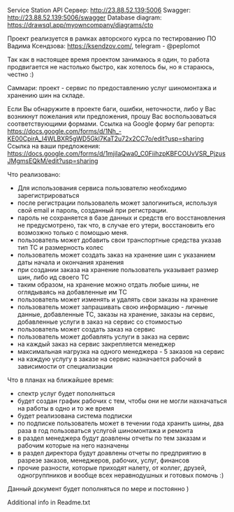 Service Station API
Сервер: http://23.88.52.139:5006
Swagger: http://23.88.52.139:5006/swagger
Database diagram: https://drawsql.app/myowncompany/diagrams/cto

Проект реализуется в рамках авторского курса по тестированию ПО Вадима Ксендзова: https://ksendzov.com/, telegram - @peplomot

Так как в настоящее время проектом занимаюсь я один, то работа продвигается не настолько быстро, как хотелось бы, но я стараюсь, честно :)

Саммари: проект - сервис по предоставлению услуг шиномонтажа и хранению шин на складе.

Если Вы обнаружите в проекте баги, ошибки, неточности, либо у Вас возникнут пожелания или предложения, прошу Вас воспользоваться соответствующими формами. 
Ссылка на Google форму баг репорта: https://docs.google.com/forms/d/1Nh_-KE00CpirA_I4WLBXR5gWD5Gkl7KaT2u72x2CC7o/edit?usp=sharing
Ссылка на ваши предложения: https://docs.google.com/forms/d/1mjiIaQwa0_C0FiihzpKBFCOUvVSR_PjzusJMgmsEQkM/edit?usp=sharing

Что реализовано:
  - Для использования сервиса пользователю необходимо зарегистрироваться
  - после регистрации пользовалель может залогиниться, используя свой email и пароль, созданный при регистрации.
  - пароль не сохраняется в базе данных и средств его восстановления не предусмотрено, так что, в случае его утери, восстановить его возмозжно только с помощью меня.
  - пользователь может добавить свои транспортные средства указав тип ТС и размерность колес
  - пользователь может создать заказ на хранение шин с указанием даты начала и окончания хранения
  - при создании заказа на хранение пользователь указывает размер шин, либо ид своего ТС
  - таким образом, на хранение можно отдать любые шины, не оглядываясь на добавленные им ТС
  - пользователь может изменять и удалять свои заказы на хранение
  - пользователь может запрашивать свою информацию - личные данные, добавленные ТС, заказы на хранение, заказы на сервис, добавленные услуги в заказ на сервис со стоимостью
  - пользователь может создать заказ на сервис
  - пользователь может добавлять услуги в заказ на сервис
  - на каждый заказ на сервис закрепляется менеджер
  - максимальная нагрузка на одного менеджера - 5 заказов на сервис
  - на каждую услугу в заказе на сервис назначается рабочий в зависимости от специализации
  

Что в планах на ближайшее время:
  - спектр услуг будет пополняться
  - будет создан график рабочих с тем, чтобы они не могли нахначаться на работы в одно и то же время
  - будет реализована система подписки
  - по подписке пользователь может в течении года хранить шины, два раза в год пользоваться услугой шиномонтажа и ремонта
  - в раздел менеджера будут доавлены отчеты по тем заказам и рабочим которые на него назначены
  - в раздел директора будут доавлены отчеты по предприятию в разрезе заказов, менеджеров, рабочих, услуг, финансов
  - прочие разности, которые приходят налету, от коллег, друзей, одногруппников и вообще всех неравнодушных и готовых помочь :)

Данный документ будет пополняться по мере и постоянно )

Additional info in Readme.txt

